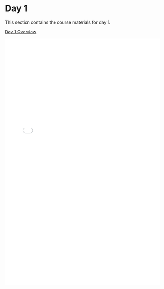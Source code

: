 Day 1
=======================
This section contains the course materials for day 1.

[Day 1 Overview](_static/CourseOverview_example_application_v_upload.pdf)


<iframe src="_static/Day-01/CourseOverview_example_application_v_upload.pdf" width="100%" height="800" style="border:0;"></iframe>
